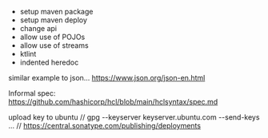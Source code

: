 
- setup maven package
- setup maven deploy
- change api
- allow use of POJOs
- allow use of streams
- ktlint
- indented heredoc 


similar example to json...
https://www.json.org/json-en.html

Informal spec:
https://github.com/hashicorp/hcl/blob/main/hclsyntax/spec.md

upload key to ubuntu
// gpg --keyserver keyserver.ubuntu.com --send-keys ...
// https://central.sonatype.com/publishing/deployments
